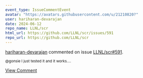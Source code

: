 ```yaml
---
event_type: IssueCommentEvent
avatar: "https://avatars.githubusercontent.com/u/21210820?"
user: hariharan-devarajan
date: 2024-06-12
repo_name: LLNL/scr
html_url: https://github.com/LLNL/scr/issues/591
repo_url: https://github.com/LLNL/scr
---
```


<a href='https://github.com/hariharan-devarajan' target='_blank'>hariharan-devarajan</a> commented on issue <a href='https://github.com/LLNL/scr/issues/591' target='_blank'>LLNL/scr#591</a>.

<small>@gonsie I just tested it and it works....</small>

<a href='https://github.com/LLNL/scr/issues/591' target='_blank'>View Comment</a>